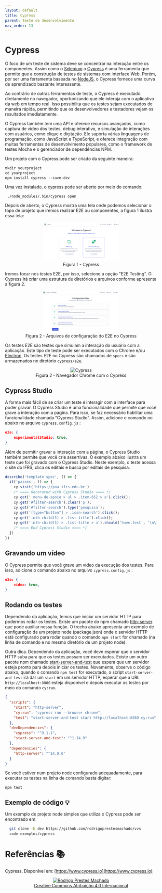 ```yaml
---
layout: default
title: Cypress
parent: Teste de desenvolvimento
nav_order: 13
---
```


# Cypress

O foco de um teste de sistema deve se concentrar na interação entre os
componentes. Assim como o [Selenium](https://www.selenium.dev) o
[Cypress](https://www.cypress.io) é uma ferramenta que permite que a construção
de testes de sistemas com interface Web. Porém, por ser uma ferramenta baseada
no [NodeJS](https://nodejs.org), o Cypress fornece uma curva de aprendizado
bastante interessante.

Ao contrário de outras ferramentas de teste, o Cypress é executado diretamente
no navegador, oportunizando que ele interaja com o aplicativo da web em tempo
real. Isso possibilita que os testes sejam executados de maneira rápida,
permitindo que os desenvolvedores e testadores vejam os resultados
imediatamente.

O Cypress também tem uma API e oferece recursos avançados, como captura de vídeo
dos testes, debug interativo, e simulação de interações com usuários, como
clique e digitação. Ele suporta várias linguagens de programação, como
JavaScript e TypeScript, e oferece integração com muitas ferramentas de
desenvolvimento populares, como o framework de testes Mocha e o gerenciador de
dependências NPM.

Um projeto com o Cypress pode ser criado da seguinte maneira:

    mkdir yourproject
    cd yourproject
    npm install cypress --save-dev

Uma vez instalado, o cypress pode ser aberto por meio do comando:

     ./node_modules/.bin/cypress open

Depois de aberto, o Cypress mostra uma tela onde podemos selecionar o topo de
projeto que iremos realizar E2E ou componentes, a figura 1 ilustra essa tela:

<center>
  <img src="img/cypress.png" alt="Cypress" width="50%" height="50%" border=0 style="border:0; text-decoration:none; outline:none" /><br/>
  Figura 1 - Cypress
</center>

Iremos focar nos testes E2E, por isso, selecione a opção "E2E Testing". O Cypress
irá criar uma estrutura de diretórios e arquivos conforme apresenta a figura 2.

<center>
  <img src="img/cypress2.png" alt="Cypress" width="50%" height="50%" border=0 style="border:0; text-decoration:none; outline:none" /><br/>
  Figura 2 - Arquivos de configuração do E2E no Cypress
</center>

Os testes E2E são testes que simulam a interação do usuário com a aplicação.
Este tipo de teste pode ser executados com o Chrome e/ou
[Electron](https://www.electronjs.org). Os testes E2E no Cypress são chamados de
`specs` e são armazenados no diretório `cypress/e2e`.

<center>
<img src="img/test.png" alt="Cypress" width="50%" height="50%" border=0 style="border:0; text-decoration:none; outline:none" /><br/>
Figura 2 - Navegador Chrome com o Cypress
</center>

## Cypress Studio

A forma mais fácil de se criar um teste é interagir com a interface para poder
gravar. O Cypress Studio é uma funcionalidade que permite que você grave a
interação com a página. Para isso, se faz necessário habilitar uma
funcionalidade chamada "Cypress Studio". Assim, adicione o comando no abaixo
no arquivo `cypress.config.js` :

```json
e2e: {
    experimentalStudio: true,
}
```

Além de permitir gravar a interação com a página, o Cypress Studio também
permite que você crie assertivas. O exemplo abaixo ilustra um teste que foi
gravado com o Cypress Studio. Neste exemplo, o teste acessa o site do IFRS,
clica os editais e busca por editais de pesquisa.

```js
describe('template spec', () => {
  it('passes', () => {
    cy.visit('https://poa.ifrs.edu.br')
    /* ==== Generated with Cypress Studio ==== */
    cy.get('.menu-de-apoio > ul > .item-652 > a').click();
    cy.get('#filter-search').clear('p');
    cy.get('#filter-search').type('pesquisa');
    cy.get('[type="button"] > .icon-search').click();
    cy.get(':nth-child(1) > .list-title').click();
    cy.get(':nth-child(1) > .list-title > a').should('have.text', '\n\t\t\t\t\t\t\t\tEdital 36/2023 - Bolsas de Pesquisa: publicado o resultado final\t\t\t\t\t\t\t');
    /* ==== End Cypress Studio ==== */
  })
})
```

## Gravando um vídeo

O Cypress permite que você grave um vídeo da execução dos testes. Para isso,
adicione o comando abaixo no arquivo `cypress.config.js` :

```json
e2e: {
    video: true,
}
```

## Rodando os testes

Dependendo da aplicação, temos que iniciar um servidor HTTP para podermos rodar
os testes. Existe um pacote do npm chamado
[http-server](https://www.npmjs.com/package/http-server) que pode auxiliar nessa
função. O trecho abaixo apresenta um exemplo de configuração de um projeto node
(package.json) onde o servidor HTTP está configurado para rodar quando o comando
`npm start` for chamado (na linha de comando e no mesmo diretório de um projeto
node).

Outra dica. Dependendo da aplicação, você deve esperar que o servidor HTTP suba
para que os testes possam ser executados. Existe um outro pacote npm chamado
[start-server-and-test](https://www.npmjs.com/package/start-server-and-test) que
espera que um servidor esteja pronto para depois iniciar os testes. Novamente,
observe o código abaixo, quando o comando `npm test` for executado, o script
 `start-server-and-test` irá dar um `start` em um servidor HTTP, esperar que a
 URL `http://localhost:8080` esteja disponível e depois executar os testes por
 meio do comando `cy:run`.

```json
{
  "scripts": {
    "start": "http-server",
    "cy:run": "cypress run --browser chrome",
    "test": "start-server-and-test start http://localhost:8080 cy:run"
  },
  "devDependencies": {
    "cypress": "^9.1.1",
    "start-server-and-test": "^1.14.0"
  },
  "dependencies": {
    "http-server": "^14.0.0"
  }
}
```

Se você estiver num projeto node configurado adequadamente, para executar os
testes na linha de comando basta digitar:

    npm test

## Exemplo de código 💡

Um exemplo de projeto node simples que utiliza o Cypress pode ser encontrado em:

```sh
  git clone -b dev https://github.com/rodrigoprestesmachado/vvs
  code exemplos/cypress
```

# Referências 📚

Cypress. Disponível em: [https://www.cypress.io](https://www.cypress.io)

<center>
<a href="https://rpmhub.dev" target="blanck"><img src="../imgs/logo.png" alt="Rodrigo Prestes Machado" width="3%" height="3%" border=0 style="border:0; text-decoration:none; outline:none"></a><br/>
<a rel="license" href="http://creativecommons.org/licenses/by/4.0/">Creative Commons Atribuição 4.0 Internacional</a>
</center>